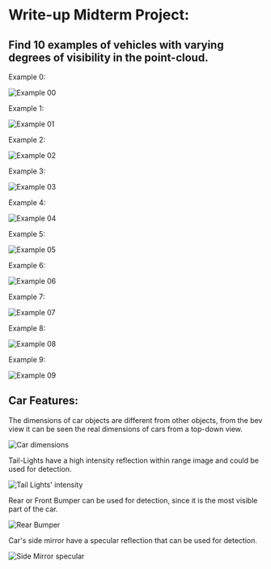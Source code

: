 # Write-up Midterm Project:

## Find 10 examples of vehicles with varying degrees of visibility in the point-cloud.

Example 0:

![Example 00](detection_3d_images/00.PNG)

Example 1:

![Example 01](detection_3d_images/01.PNG)

Example 2:

![Example 02](detection_3d_images/02.PNG)

Example 3:

![Example 03](detection_3d_images/03.PNG)

Example 4:

![Example 04](detection_3d_images/04.PNG)

Example 5:

![Example 05](detection_3d_images/05.PNG)

Example 6:

![Example 06](detection_3d_images/06.PNG)

Example 7:

![Example 07](detection_3d_images/07.PNG)

Example 8:

![Example 08](detection_3d_images/08.PNG)

Example 9:

![Example 09](detection_3d_images/09.PNG)




## Car Features:

The dimensions of car objects are different from other objects, from the bev view it can be seen the real dimensions of cars from a top-down view.

![Car dimensions](detection_3d_images/00.PNG)

Tail-Lights have a high intensity reflection within range image and could be used for detection.

![Tail Lights' intensity](detection_3d_images/ri_00.PNG)

Rear or Front Bumper can be used for detection, since it is the most visible part of the car.

![Rear Bumper](detection_3d_images/ri_01.PNG)

Car's side mirror have a specular reflection that can be used for detection.

![Side Mirror specular](detection_3d_images/ri_01.PNG)

